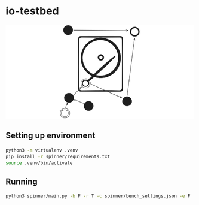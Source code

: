 # io-testbed

![Logo](spinner.svg)

## Setting up environment

```sh
python3 -m virtualenv .venv
pip install -r spinner/requirements.txt
source .venv/bin/activate
```

## Running
```sh
python3 spinner/main.py -b F -r T -c spinner/bench_settings.json -e F
```
